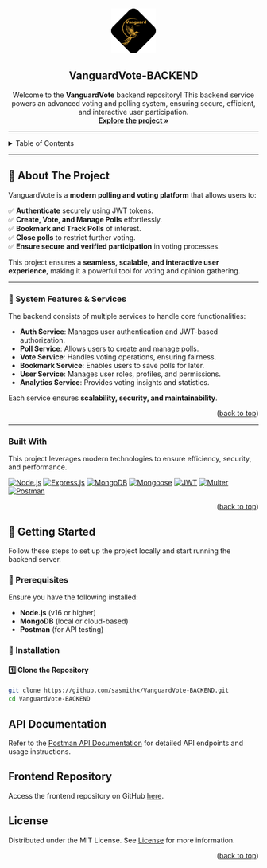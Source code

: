 <a id="readme-top"></a>

<!-- PROJECT LOGO -->
<br />
<div align="center">
  <a href="https://github.com/sasmithx/VanguardVote-BACKEND">
    <img src="https://github.com/sasmithx/VanguardVote-BACKEND/blob/main/assets/Vanguard.png" alt="VanguardVote Logo" width="90" height="90">
  </a>

<h2 align="center">VanguardVote-BACKEND</h2>

  <p align="center">
   Welcome to the <strong>VanguardVote</strong> backend repository! This backend service powers an advanced voting and polling system, ensuring secure, efficient, and interactive user participation.
    <br />
    <a href="https://github.com/sasmithx/VanguardVote-BACKEND"><strong>Explore the project »</strong></a>
    <br />
  </p>
</div>

---

<!-- TABLE OF CONTENTS -->
<details>
  <summary>Table of Contents</summary>
  <ol>
    <li>
      <a href="#about-the-project">About The Project</a>
      <ul>
        <li><a href="#built-with">Built With</a></li>
      </ul>
    </li>
    <li>
      <a href="#getting-started">Getting Started</a>
      <ul>
        <li><a href="#prerequisites">Prerequisites</a></li>
        <li><a href="#installation">Installation</a></li>
      </ul>
    </li>
    <li>
      <a href="#api-documentation">API Documentation</a>
    </li>
    <li>
      <a href="#frontend-repository">Frontend Repository</a>
    </li>
    <li><a href="#license">License</a></li>
  </ol>
</details>

---

## **📌 About The Project**  

VanguardVote is a **modern polling and voting platform** that allows users to:  

✅ **Authenticate** securely using JWT tokens.  
✅ **Create, Vote, and Manage Polls** effortlessly.  
✅ **Bookmark and Track Polls** of interest.  
✅ **Close polls** to restrict further voting.  
✅ **Ensure secure and verified participation** in voting processes.  

This project ensures a **seamless, scalable, and interactive user experience**, making it a powerful tool for voting and opinion gathering.  

---

### **📌 System Features & Services**  

The backend consists of multiple services to handle core functionalities:  

- **Auth Service**: Manages user authentication and JWT-based authorization.  
- **Poll Service**: Allows users to create and manage polls.  
- **Vote Service**: Handles voting operations, ensuring fairness.  
- **Bookmark Service**: Enables users to save polls for later.  
- **User Service**: Manages user roles, profiles, and permissions.  
- **Analytics Service**: Provides voting insights and statistics.  

Each service ensures **scalability, security, and maintainability**.  

<p align="right">(<a href="#readme-top">back to top</a>)</p>

---

### Built With

This project leverages modern technologies to ensure efficiency, security, and performance.

[![Node.js](https://img.shields.io/badge/Node.js-black?style=for-the-badge&logo=node.js&logoColor=green)](https://nodejs.org/)
[![Express.js](https://img.shields.io/badge/Express.js-black?style=for-the-badge&logo=express&logoColor=white)](https://expressjs.com/)
[![MongoDB](https://img.shields.io/badge/MongoDB-black?style=for-the-badge&logo=mongodb&logoColor=green)](https://www.mongodb.com/)
[![Mongoose](https://img.shields.io/badge/Mongoose-black?style=for-the-badge&logo=mongodb&logoColor=red)](https://mongoosejs.com/)
[![JWT](https://img.shields.io/badge/JWT-black?style=for-the-badge&logo=json-web-tokens&logoColor=orange)](https://jwt.io/)
[![Multer](https://img.shields.io/badge/Multer-black?style=for-the-badge&logo=upload&logoColor=red)](https://www.npmjs.com/package/multer)
[![Postman](https://img.shields.io/badge/Postman-black?style=for-the-badge&logo=postman&logoColor=orange)](https://www.postman.com/)

<p align="right">(<a href="#readme-top">back to top</a>)</p>



## **🚀 Getting Started**  

Follow these steps to set up the project locally and start running the backend server.  

### **🔹 Prerequisites**  
Ensure you have the following installed:  

- **Node.js** (v16 or higher)  
- **MongoDB** (local or cloud-based)  
- **Postman** (for API testing)  

### **🔹 Installation**  

#### **1️⃣ Clone the Repository**  
```sh
git clone https://github.com/sasmithx/VanguardVote-BACKEND.git
cd VanguardVote-BACKEND
```
## API Documentation
Refer to the [Postman API Documentation](https://documenter.getpostman.com/view/35385442/2sAYdfrBmA) for detailed API endpoints and usage instructions.

## Frontend Repository
Access the frontend repository on GitHub [here](https://github.com/sasmithx/VanguardVote-FRONTEND.git).

## License
Distributed under the MIT License. See [License](LICENSE) for more information.
<p align="right">(<a href="#readme-top">back to top</a>)</p>
